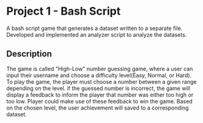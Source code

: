 # Project 1 - Bash Script

A bash script game that generates a dataset written to a separate file. Developed and implemented an analyzer script to analyze the datasets.

## Description

The game is called "High-Low" number guessing game, where a user can input their username and choose a difficulty level(Easy, Normal, or Hard). To play the game, the player must choose a number between a given range depending on the level. if the guessed number is incorrect, the game will display a feedback to inform the player that number was either too high or too low. Player could make use of these feedback to win the game. Based on the chosen level, the user achievement will saved to a corresponding dataset.
